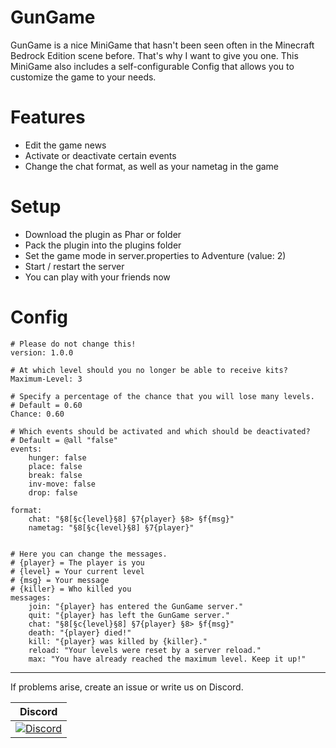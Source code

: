 # GunGame

GunGame is a nice MiniGame that hasn't been seen often in the Minecraft Bedrock Edition scene before. That's why I want to give you one. This MiniGame also includes a self-configurable Config that allows you to customize the game to your needs.

# Features
- Edit the game news
- Activate or deactivate certain events
- Change the chat format, as well as your nametag in the game
# Setup
- Download the plugin as Phar or folder
- Pack the plugin into the plugins folder
- Set the game mode in server.properties to Adventure (value: 2)
- Start / restart the server
- You can play with your friends now

# Config
```
# Please do not change this!
version: 1.0.0

# At which level should you no longer be able to receive kits?
Maximum-Level: 3

# Specify a percentage of the chance that you will lose many levels.
# Default = 0.60
Chance: 0.60

# Which events should be activated and which should be deactivated?
# Default = @all "false"
events:
    hunger: false
    place: false
    break: false
    inv-move: false
    drop: false
    
format:
    chat: "§8[§c{level}§8] §7{player} §8> §f{msg}"
    nametag: "§8[§c{level}§8] §7{player}"
    
    
# Here you can change the messages.
# {player} = The player is you
# {level} = Your current level
# {msg} = Your message
# {killer} = Who killed you
messages:
    join: "{player} has entered the GunGame server."
    quit: "{player} has left the GunGame server."
    chat: "§8[§c{level}§8] §7{player} §8> §f{msg}"
    death: "{player} died!"
    kill: "{player} was killed by {killer}."
    reload: "Your levels were reset by a server reload."
    max: "You have already reached the maximum level. Keep it up!"
```
----------------

If problems arise, create an issue or write us on Discord.

| Discord |
| :---: |
[![Discord](https://img.shields.io/discord/427472879072968714.svg?style=flat-square&label=discord&colorB=7289da)](https://discord.gg/Ce2aY25) |